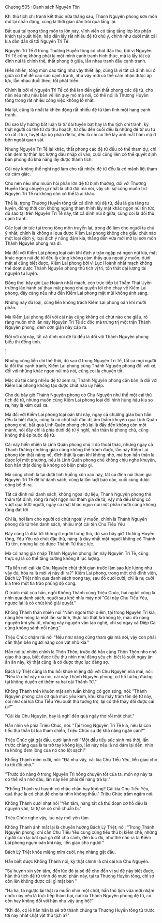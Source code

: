 




Chương 505 : Danh sách Nguyên Tôn


Khi thủ tịch chi tranh kết thúc nửa tháng sau, Thánh Nguyên phong sơn môn mở lại chấn động, cũng là thời gian dần trôi qua lắng lại.

Bất quá tại trong tông môn to lớn này, vĩnh viễn có tầng tầng lớp lớp phấn khích tại xuất hiện, hấp dẫn lấy rất nhiều đệ tử chú ý, chính như dưới mắt cái kia dần dần đi tới Nguyên Trì Tế.

Nguyên Trì Tế ở trong Thương Huyền tông có chút đặc thù, bởi vì Nguyên Trì Tế cũng không phải là một mình cạnh tranh hình thức, mà là lấy tất cả đỉnh núi là chỉnh thể, thất phong ở giữa, lẫn nhau tranh đấu cạnh tranh.

Hiển nhiên, tông môn cao tầng như vậy thiết lập, cũng là vì tất cả đỉnh núi ở giữa có thể đề cao sức cạnh tranh, như vậy mới có thể cảm nhận được áp lực, lẫn nhau đuổi theo, tốt phát triển.

Chính là bởi vì Nguyên Trì Tế có thể lan đến gần thất phong các đệ tử, cho nên nếu như nếu bàn về lên quy mô mà nói, có thể nói là Thương Huyền tông trong rất nhiều công việc khổng lồ nhất.

Mà lại, cũng là nhất là khiên động rất nhiều đệ tử tâm tình một hạng cạnh tranh.

Dù sao lấy hướng bất luận là tử đái tuyển bạt hay là thủ tịch chi tranh, kỳ thật người có thể từ đó thu hoạch, từ đầu đến cuối đều là những đệ tử ưu tú số rất ít kia, tuyệt đại bộ phận đệ tử, đều là chỉ có thể lấy ánh mắt hâm mộ ở bên ngoài quan sát.

Nhưng Nguyên Trì Tế lại khác, thất phong các đệ tử đều có thể tham dự, chỉ cần đem tự thân lực lượng đầu nhập đi vào, cuối cùng liền có thể quyết định bản phong đủ khả năng lấy được thành tích.

Cái này không thể nghi ngờ làm cho rất nhiều đệ tử đều là có mãnh liệt tham dự cảm giác.

Cho nên nếu như muốn hỏi phần lớn đệ tử bình thường, đối với Thương Huyền tông chuyện gì nhất là chờ đợi mà nói, vậy chỉ sợ cũng muốn trừ Nguyên Trì Tế ra không còn có thể là ai khác.

Thế là, trong Thương Huyền tông tất cả đỉnh núi đệ tử, đều là gia tăng tu luyện, đồng thời còn không ngừng thám thính lấy mặt khác ngọn núi tin tức, dù sao tại trên Nguyên Trì Tế này, tất cả đỉnh núi ở giữa, cũng coi là đối thủ cạnh tranh.

Các loại tin tức tại trong tông môn truyền lại, trong đó làm cho người ta chú ý nhất, chính là không ai qua được Kiếm Lai phong không che giấu chút nào một loại địch ý, loại địch ý nồng đậm kia, thẳng đến vừa mới mở lại sơn môn Thánh Nguyên phong mà đi.

Mà đối với Kiếm Lai phong loại oán khí địch ý tràn ngập cả ngọn núi kia, mặt khác ngọn núi đệ tử đều là cũng không cảm thấy quá ngoài ý muốn, dưới mắt ai cũng biết được, Kiếm Lai phong bởi vì Lục Hoành nhất mạch không thể đoạt được Thánh Nguyên phong thủ tịch vị trí, tổn thất đại lượng tài nguyên tu luyện.

Đồng thời bây giờ Lục Hoành nhất mạch, còn trực tiếp bị Thẩm Thái Uyên trưởng lão hành sử thay mặt phong chủ quyền lợi cho chạy về Kiếm Lai phong, đây càng nếu như đến Kiếm Lai phong mặt mũi không ánh sáng.

Những này đủ loại, cũng liền không trách Kiếm Lai phong oán khí mười phần.

Mà Kiếm Lai phong đối với cái này cũng không có chút nào che giấu, rõ ràng muốn nhờ lần này Nguyên Trì Tế ác độc mà trừng trị một trận Thánh Nguyên phong, đem cơn giận này cấp ra.

Đối với cái này, tất cả đỉnh núi đệ tử đều là đối với Thánh Nguyên phong biểu thị đồng tình.

]

Nhưng cũng liền chỉ thế thôi, dù sao ở trong Nguyên Trì Tế, tất cả mọi người là đối thủ cạnh tranh, Kiếm Lai phong cùng Thánh Nguyên phong đối với xé, đối với những khác ngọn núi mà nói, cũng coi là chuyện tốt.

Mặc dù tại càng nhiều đệ tử xem ra, Thánh Nguyên phong căn bản là đối với Kiếm Lai phong không tạo được chút nào uy hiếp.

Cho dù bây giờ Thánh Nguyên phong có Chu Nguyên như thế một cái thủ tịch đệ tử, nhưng muốn cùng Kiếm Lai phong loại đội hình hùng hậu kia so ra, hay là kém quá xa.

Mà đối với Kiếm Lai phong loại oán khí này, ngay cả chưởng giáo bọn hắn đều là biết được, cũng là có chút bất đắc dĩ, âm thầm khuyên qua Linh Quân phong chủ, bất quá Linh Quân phong chủ lại là đẩy đến không còn một mảnh, nói đây chỉ là phía dưới đệ tử ý nghĩ, hắn thân là phong chủ, cũng không thể ép buộc đệ tử.

Cái này hiển nhiên là Linh Quân phong chủ lí do thoái thác, nhưng ngay cả Thanh Dương chưởng giáo cũng không thể tránh được, lần này Kiếm Lai phong tổn thất nặng nề, đích thật là oán khí không nhỏ, mà bọn hắn thân là được lợi một phương, nếu là Linh Quân phong chủ không chịu nghe khuyên, bọn hắn thật đúng là không có biện pháp gì.

Mà cũng chính là tại dưới tình huống xôn xao này, tất cả đỉnh núi tham gia Nguyên Trì Tế đệ tử danh sách, cũng là lần lượt báo cáo, cuối cùng được công bố đi ra.

Tất cả đỉnh núi danh sách, không ngoài dự liệu, Thánh Nguyên phong thê thảm tột đỉnh, ròng rã một ngọn núi tham gia đệ tử, vậy mà đều không có vượt qua 500 người, ngay cả mặt khác ngọn núi một phần mười cũng không từng đạt tới

Chỉ là, hơi làm cho người có chút ngoài ý muốn, chính là Thánh Nguyên phong đệ tử trên danh sách, nhiều một cái tên Chu Tiểu Yêu

Đây cũng là đưa tới không ít người hứng thú, dù sao bây giờ Thương Huyền tông, Yêu Yêu có chút đặc thù, nàng là duy nhất một người không có Thánh Tử tên, nhưng lại có được Thánh Tử thực lực.

Mà có nàng gia nhập Thánh Nguyên phong lần này Nguyên Trì Tế, cũng thực sự là có thể tăng cường không ít lực lượng.

"Ta liền nói cái kia Chu Nguyên chút thời gian trước làm sao lực lượng như vậy đủ, hóa ra là mời vị này đi ra?" Kiếm Lai phong, trong một chỗ đình viện, Bách Lý Triệt nhìn qua danh sách trong tay, sau đó cười cười, chỉ là nụ cười kia treo một tia trào phúng độ cong.

Ở trước mặt của hắn, ngồi Khổng Thánh cùng Triệu Chúc, hai người cũng là nhìn qua danh sách, người sau khẽ nhíu mày nói "Cái này Chu Tiểu Yêu, ngược lại là có chút khó giải quyết."

Khổng Thánh thản nhiên nói "Năm ngoái thời điểm, tại trong Nguyên Trì kia, nàng liền hỏng ta một lần sự tình, thực lực thật là không tệ, mặc dù nàng nguyên khí yếu ớt, nhưng này nguyên văn tạo nghệ, chỉ sợ ngay cả Diệp Ca cũng không sánh nổi nàng."

Triệu Chúc chậm rãi nói "Nếu như nàng cũng tham gia mà nói, vậy còn phải cẩn thận bên người nàng con vật nhỏ kia."

Hắn nói tự nhiên chính là Thôn Thôn, trước đó hắn cùng Thôn Thôn nho nhỏ giao thủ qua, biết được tiểu thú nhìn như đáng yêu chỉ biết là suốt ngày ăn ăn ăn này, kỳ thật cũng là có được thực lực đáng sợ.

Bách Lý Triệt cũng là thu hồi khóe miệng đối với Chu Nguyên mỉa mai, nói: "Nếu là như vậy mà nói, cái này Thánh Nguyên phong, cơ hồ tương đương tại không duyên cớ thêm ra hai cái Thánh Tử."

Khổng Thánh trên khuôn mặt anh tuấn không có gợn sóng, nói: "Thánh Nguyên phong căn cơ quá mức yếu kém, khu khu mấy trăm tên đệ tử này, coi như cái kia Chu Tiểu Yêu xuất thủ tương trợ, lại có thể thay đổi được cái gì?"

"Cái kia Chu Nguyên, hay là nghĩ đến quá ngây thơ rồi một chút."

Hắn nhìn về phía Triệu Chúc, nói: "Tại trong Nguyên Trì Tế kia, nếu là con tiểu thú thần bí kia tham chiến, Triệu Chúc sư đệ khả năng ngăn cản?"

Triệu Chúc gật gật đầu, cười lạnh nói "Một đầu tiểu súc sinh mà thôi, lần trước chẳng qua là ta trở tay không kịp, lần này nếu là nó dám lại đến, nhìn ta không đem lông của nó cho lột sạch!"

Khổng Thánh mỉm cười, nói: "Đã như vậy, cái kia Chu Tiểu Yêu, liền giao cho ta tới đối phó."

"Trước đó nàng ở trong Nguyên Trì hỏng chuyện tốt của ta, món nợ này ta có thể vẫn nhớ đâu, lần này liền phải để nàng trả lại."

"Khổng Thánh sư huynh có chắc chắn hay không? Cái kia Chu Tiểu Yêu, quả thực là có chút để cho ta nhìn không thấu." Triệu Chúc trầm ngâm nói.

Khổng Thánh cười nhạt nói "Yên tâm, nàng tất cả thủ đoạn cơ hồ đều là nguyên văn, ta tự sẽ có chỗ chuẩn bị."

Triệu Chúc nghe vậy, lúc này mới yên tâm.

Khổng Thánh ánh mắt lại là chuyển hướng Bách Lý Triệt, nói: "Trong Thánh Nguyên phong, chỉ cần Chu Tiểu Yêu cùng cùng tiểu thú bị kiềm chế, những người còn lại bất quá gà đất chó sành, đến lúc đó, như thế nào ra ta Kiếm Lai phong ngụm oán khí này, liền giao cho ngươi."

Bách Lý Triệt khóe miệng mỉm cười, nhẹ nhàng gật đầu.

Hắn biết được Khổng Thánh nói, kỳ thật chính là chỉ cái kia Chu Nguyên.

"Sư huynh xin yên tâm, đến lúc đó ta sẽ để cho đến vị sư đệ này biết được, hắn thủ tịch đệ tử trình độ mười phần này, tại ta Thương Huyền tông, chỉ sợ còn lên không được cái gì mặt bàn "

"Ha ha, ta ngược lại thật ra muốn nhìn một chút, hắn thủ tịch vừa mới nhậm chức này nếu là trực tiếp thảm bại, cái kia Thánh Nguyên phong đệ tử, có còn hay không đối với hắn như vậy ủng hộ?"

"Khi đó, có lẽ hắn hẳn là sẽ trở thành chúng ta Thương Huyền tông từ trước tới nay nhất chật vật thủ tịch a?"




